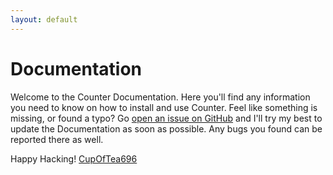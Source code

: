 ```yaml
---
layout: default
---
```


# Documentation

Welcome to the Counter Documentation. Here you'll find any information you need to know on how to install and use Counter. Feel like something is missing, or found a typo? Go [open an issue on GitHub](https://github.com/CupOfTea696/Counter/issues) and I'll try my best to update the Documentation as soon as possible. Any bugs you found can be reported there as well.

Happy Hacking!
[CupOfTea696](http://tiny.cc/cot696)

